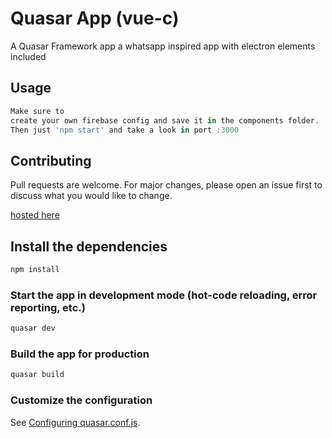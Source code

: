 # Quasar App (vue-c)

A Quasar Framework app
a whatsapp inspired app with electron elements included


## Usage

```React.js
Make sure to
create your own firebase config and save it in the components folder.
Then just 'npm start' and take a look in port :3000
```

## Contributing
Pull requests are welcome. For major changes, please open an issue first to discuss what you would like to change.

<a href="https://vue-c-91a35.web.app/">hosted here</a>

## Install the dependencies
```bash
npm install
```

### Start the app in development mode (hot-code reloading, error reporting, etc.)
```bash
quasar dev
```


### Build the app for production
```bash
quasar build
```

### Customize the configuration
See [Configuring quasar.conf.js](https://quasar.dev/quasar-cli/quasar-conf-js).
